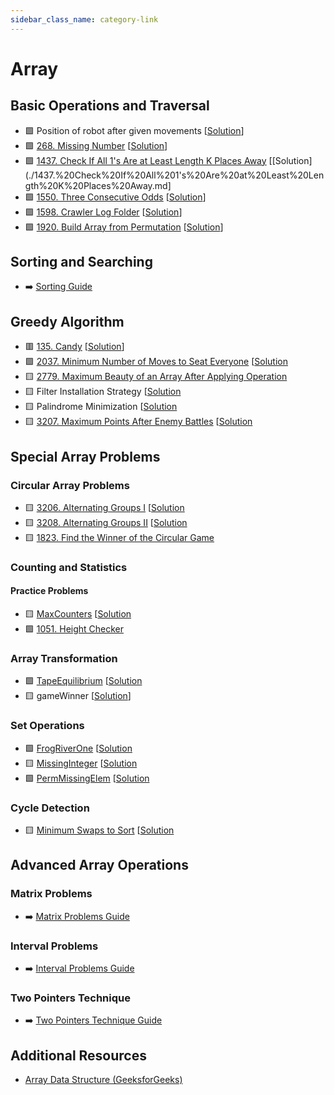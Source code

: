 ```yaml
---
sidebar_class_name: category-link
---
```


# Array

Basic Operations and Traversal
------------------------------

-   🟩 Position of robot after given movements [[Solution](./Position%20of%20robot%20after%20given%20movements.md)]
-   🟩 [268\. Missing Number](https://leetcode.com/problems/missing-number/) [[Solution](./268.%20Missing%20Number.md)]
-   🟩 [1437\. Check If All 1's Are at Least Length K Places Away](https://leetcode.com/problems/check-if-all-1s-are-at-least-length-k-places-away/) [[Solution](./1437.%20Check%20If%20All%201's%20Are%20at%20Least%20Length%20K%20Places%20Away.md]
-   🟩 [1550\. Three Consecutive Odds](https://leetcode.com/problems/three-consecutive-odds/) [[Solution](./1550.%20Three%20Consecutive%20Odds.md)]
-   🟩 [1598\. Crawler Log Folder](https://leetcode.com/problems/crawler-log-folder/) [[Solution](./1598.%20Crawler%20Log%20Folder.md)]
-   🟩 [1920\. Build Array from Permutation](https://leetcode.com/problems/build-array-from-permutation/) [[Solution](./1920.%20Build%20Array%20from%20Permutation.md)]

Sorting and Searching
---------------------

-   ➡️ [Sorting Guide](https://hackmd.io/@siansiansu/B1iGru1tC)

Greedy Algorithm
----------------

-   🟥 [135\. Candy](https://leetcode.com/problems/candy/) [[Solution](./135.%20Candy.md)]
-   🟩 [2037\. Minimum Number of Moves to Seat Everyone](https://leetcode.com/problems/minimum-number-of-moves-to-seat-everyone/) [[Solution](./2037.%20Minimum%20Number%20of%20Moves%20to%20Seat%20Everyone.md)
-   🟨 [2779\. Maximum Beauty of an Array After Applying Operation](https://leetcode.com/problems/maximum-beauty-of-an-array-after-applying-operation/)
-   🟨 Filter Installation Strategy [[Solution](./Filter%20Installation%20Strategy.md)
-   🟨 Palindrome Minimization [[Solution](./Palindrome%20Minimization.md)
-   🟨 [3207\. Maximum Points After Enemy Battles](https://leetcode.com/problems/maximum-points-after-enemy-battles/) [[Solution](./3207.%20Maximum%20Points%20After%20Enemy%20Battles.md)

Special Array Problems
----------------------

### Circular Array Problems

-   🟨 [3206\. Alternating Groups I](https://leetcode.com/problems/alternating-groups-i/) [[Solution](./3206.%20Alternating%20Groups%20I.md)
-   🟨 [3208\. Alternating Groups II](https://leetcode.com/problems/alternating-groups-ii/) [[Solution](./3208.%20Alternating%20Groups%20II.md)
-   🟨 [1823\. Find the Winner of the Circular Game](https://leetcode.com/problems/find-the-winner-of-the-circular-game/)

### Counting and Statistics

#### Practice Problems

-   🟨 [MaxCounters](https://app.codility.com/programmers/lessons/4-counting_elements/max_counters/) [[Solution](./MaxCounters.md)
-   🟩 [1051\. Height Checker](https://leetcode.com/problems/height-checker/)

### Array Transformation

-   🟩 [TapeEquilibrium](https://app.codility.com/programmers/lessons/3-time_complexity/tape_equilibrium/) [[Solution](./TapeEquilibrium.md)
-   🟨 gameWinner [[Solution](https://hackmd.io/@siansiansu/S15gop8BC)]

### Set Operations

-   🟩 [FrogRiverOne](https://app.codility.com/programmers/lessons/4-counting_elements/frog_river_one/) [[Solution](./FrogRiverOne.md)
-   🟨 [MissingInteger](https://app.codility.com/programmers/lessons/4-counting_elements/missing_integer/) [[Solution](./MissingInteger.md)
-   🟩 [PermMissingElem](https://app.codility.com/programmers/lessons/3-time_complexity/perm_missing_elem/) [[Solution](./%20PermMissingElem.md)

### Cycle Detection

-   🟨 [Minimum Swaps to Sort](https://www.geeksforgeeks.org/problems/minimum-swaps/1) [[Solution](./Minimum%20Swaps%20to%20Sort.md)

Advanced Array Operations
-------------------------

### Matrix Problems

-   ➡️ [Matrix Problems Guide](https://hackmd.io/@siansiansu/HyMKqKXSR)

### Interval Problems

-   ➡️ [Interval Problems Guide](https://hackmd.io/@siansiansu/ByBMN-wVA)

### Two Pointers Technique

-   ➡️ [Two Pointers Technique Guide](https://hackmd.io/@siansiansu/SJLEQ3eBA)

Additional Resources
--------------------

-   [Array Data Structure (GeeksforGeeks)](https://www.geeksforgeeks.org/array-data-structure/)
